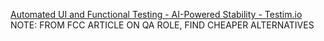 
[Automated UI and Functional Testing - AI-Powered Stability - Testim.io](https://www.testim.io/)
NOTE: FROM FCC ARTICLE ON QA ROLE, FIND CHEAPER ALTERNATIVES
